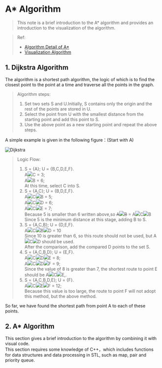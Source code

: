 # A* Algorithm
>This note is a brief introduction to the A* algorithm and provides an introduction to the visualization of the algorithm.

>Ref:
> - [Algorithm Detail of A*](https://www.cnblogs.com/21207-iHome/p/6048969.html#undefined)
> - [Visualization Algorithm](https://github.com/redglassli/PythonRobotics)

## 1. Dijkstra Algorithm
The algorithm is a shortest path algorithm, the logic of which is to find the closest point to the point at a time and traverse all the points in the graph.

> Algorithm steps: 
>1. Set two sets S and U.Initially, S contains only the origin and the rest of the points are stored in U.
>2. Select the point from U with the smallest distance from the starting point and add this point to S.
>3. Use the above point as a new starting point and repeat the above steps.

A simple example is given in the following figure：(Start with A)

![Dijkstra](https://pic002.cnblogs.com/images/2012/426620/2012073019593375.jpg#pic_center)

> Logic Flow:
>1. S = {A};  U = {B,C,D,E,F}.<br>A<img src="https://render.githubusercontent.com/render/math?math=\rightarrow">C = 3;<br>A<img src="https://render.githubusercontent.com/render/math?math=\rightarrow">B = 6;<br>At this time, select C into S.
>2. S = {A,C};  U = {B,D,E,F}.<br>A<img src="https://render.githubusercontent.com/render/math?math=\rightarrow">C<img src="https://render.githubusercontent.com/render/math?math=\rightarrow">B = 5;<br>A<img src="https://render.githubusercontent.com/render/math?math=\rightarrow">C<img src="https://render.githubusercontent.com/render/math?math=\rightarrow">D = 6;<br>A<img src="https://render.githubusercontent.com/render/math?math=\rightarrow">C<img src="https://render.githubusercontent.com/render/math?math=\rightarrow">E = 7;<br>Because 5 is smaller than 6 written above,so
~~A<img src="https://render.githubusercontent.com/render/math?math=\rightarrow">B~~ = A<img src="https://render.githubusercontent.com/render/math?math=\rightarrow">C<img src="https://render.githubusercontent.com/render/math?math=\rightarrow">B<br>Since 5 is the minimum distance at this stage, adding B to S.
>3. S = {A,C,B};  U = {D,E,F}.<br>A<img src="https://render.githubusercontent.com/render/math?math=\rightarrow">C<img src="https://render.githubusercontent.com/render/math?math=\rightarrow">B<img src="https://render.githubusercontent.com/render/math?math=\rightarrow">D = 10<br>Since 10 is greater than 6, so this route should not be used, but A<img src="https://render.githubusercontent.com/render/math?math=\rightarrow">C<img src="https://render.githubusercontent.com/render/math?math=\rightarrow">D  should be used.<br>After the comparison, add the compared D points to the set S.
>4. S = {A,C,B,D};  U = {E,F}.<br>A<img src="https://render.githubusercontent.com/render/math?math=\rightarrow">C<img src="https://render.githubusercontent.com/render/math?math=\rightarrow">D<img src="https://render.githubusercontent.com/render/math?math=\rightarrow">E = 8;<br>A<img src="https://render.githubusercontent.com/render/math?math=\rightarrow">C<img src="https://render.githubusercontent.com/render/math?math=\rightarrow">D<img src="https://render.githubusercontent.com/render/math?math=\rightarrow">F = 9;<br>Since the value of 8 is greater than 7, the shortest route to point E should be A<img src="https://render.githubusercontent.com/render/math?math=\rightarrow">C<img src="https://render.githubusercontent.com/render/math?math=\rightarrow">E,.
>5. S = {A,C,B,D,E};  U = {F}.<br>A<img src="https://render.githubusercontent.com/render/math?math=\rightarrow">C<img src="https://render.githubusercontent.com/render/math?math=\rightarrow">E<img src="https://render.githubusercontent.com/render/math?math=\rightarrow">F = 12;<br> Because this value is too large, the route to point F will not adopt this method, but the above method.

So far, we have found the shortest path from point A to each of these points.

## 2. A* Algorithm
This section gives a brief introduction to the algorithm by combining it with visual code.<br>
This section requires some knowledge of C++，which includes functions for data structures and data processing in STL, such as map, pair and priority queue.

